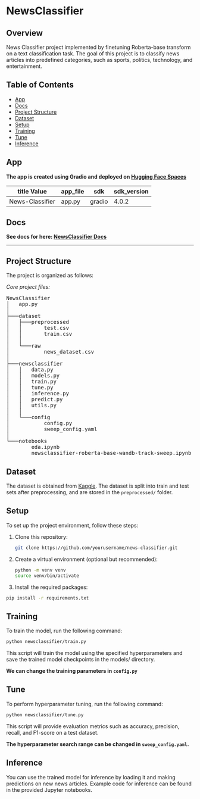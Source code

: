 # NewsClassifier

## Overview
News Classifier project implemented by finetuning Roberta-base transform on a text classification task. The goal of this project is to classify news articles into predefined categories, such as sports, politics, technology, and entertainment.

## Table of Contents
- [App](#app)
- [Docs](#docs)
- [Project Structure](#project-structure)
- [Dataset](#dataset)
- [Setup](#setup)
- [Training](#training)
- [Tune](#tune)
- [Inference](#inference)

## App
**The app is created using Gradio and deployed on [Hugging Face Spaces](https://huggingface.co/spaces/ManishW/News-Classifier)**

| title Value | app_file | sdk | sdk_version |
| ---| ---| ---| ---|
| News-Classifier | app.py | gradio | 4.0.2 |



## Docs
**See docs for here: [NewsClassifier Docs](https://ManishW315.github.io/NewsClassifier/)**

---

## Project Structure
The project is organized as follows:

*Core project files:*

<pre>
NewsClassifier
│   app.py
│
├───dataset
│   ├───preprocessed
│   │       test.csv
│   │       train.csv
│   │
│   └───raw
│           news_dataset.csv
│
├───newsclassifier
│   │   data.py
│   │   models.py
│   │   train.py
│   │   tune.py
│   │   inference.py
│   │   predict.py
│   │   utils.py
│   │
│   └───config
│           config.py
│           sweep_config.yaml
│
└───notebooks
        eda.ipynb
        newsclassifier-roberta-base-wandb-track-sweep.ipynb
</pre>
  
## Dataset
The dataset is obtained from [Kaggle](https://www.kaggle.com/datasets/crxxom/daily-google-news). The dataset is split into train and test sets after preprocessing, and are stored in the ``preprocessed/`` folder.

## Setup
To set up the project environment, follow these steps:

1. Clone this repository:
   ```bash
   git clone https://github.com/yourusername/news-classifier.git
   ```

2. Create a virtual environment (optional but recommended):
   ```bash
   python -m venv venv
   source venv/bin/activate
   ```

3. Install the required packages:
  ```bash
  pip install -r requirements.txt
```

## Training
To train the model, run the following command:

```bash
python newsclassifier/train.py
```
This script will train the model using the specified hyperparameters and save the trained model checkpoints in the models/ directory.

**We can change the training parameters in ``config.py``**

## Tune
To perform hyperparameter tuning, run the following command:

```bash
python newsclassifier/tune.py
```
This script will provide evaluation metrics such as accuracy, precision, recall, and F1-score on a test dataset.

**The hyperparameter search range can be changed in ``sweep_config.yaml``.**

## Inference
You can use the trained model for inference by loading it and making predictions on new news articles. Example code for inference can be found in the provided Jupyter notebooks.
